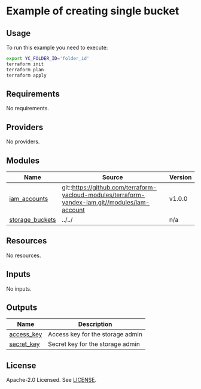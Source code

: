 # Example of creating single bucket

## Usage

To run this example you need to execute:

```bash
export YC_FOLDER_ID='folder_id'
terraform init
terraform plan
terraform apply
```


<!-- BEGINNING OF PRE-COMMIT-TERRAFORM DOCS HOOK -->
## Requirements

No requirements.

## Providers

No providers.

## Modules

| Name | Source | Version |
|------|--------|---------|
| <a name="module_iam_accounts"></a> [iam\_accounts](#module\_iam\_accounts) | git::https://github.com/terraform-yacloud-modules/terraform-yandex-iam.git//modules/iam-account | v1.0.0 |
| <a name="module_storage_buckets"></a> [storage\_buckets](#module\_storage\_buckets) | ../../ | n/a |

## Resources

No resources.

## Inputs

No inputs.

## Outputs

| Name | Description |
|------|-------------|
| <a name="output_access_key"></a> [access\_key](#output\_access\_key) | Access key for the storage admin |
| <a name="output_secret_key"></a> [secret\_key](#output\_secret\_key) | Secret key for the storage admin |
<!-- END OF PRE-COMMIT-TERRAFORM DOCS HOOK -->

## License

Apache-2.0 Licensed.
See [LICENSE](https://github.com/terraform-yacloud-modules/terraform-yandex-storage-bucket/blob/main/LICENSE).
